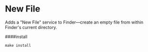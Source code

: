 New File
=====

Adds a "New File" service to Finder—create an empty file from within Finder's current directory.

####install

    make install
